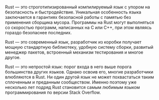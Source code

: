 Rust — это строготипизированный компилируемый язык с упором на безопасность и быстродействие. Уникальная особенность языка заключается в гарантиях безопасной работы с памятью без применения сборщика мусора. Программы на Rust могут выполняться со скоростью программ, написанных на C или C++, при этом являясь гораздо безопаснее последних.

Rust — это современный язык, разработчик из коробки получает мощную стандартную библиотеку, удобную систему сборки, развитый менеджер пакетов, встроенный механизм тестирования и многое другое.

Rust — это непростой язык: порог входа в него выше порога большинства других языков. Однако освоив его, многие разработчики влюбляются в Rust. Ни один другой язык не может похвастаться таким сплоченным и преданным сообществом. Именно поэтому уже несколько лет подряд Rust становится самым любимым языком программирования по версии Stack Overflow.
